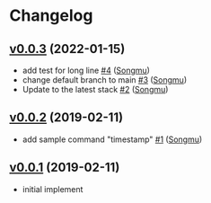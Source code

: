 # Changelog

## [v0.0.3](https://github.com/Songmu/timestamper/compare/v0.0.2...v0.0.3) (2022-01-15)

* add test for long line [#4](https://github.com/Songmu/timestamper/pull/4) ([Songmu](https://github.com/Songmu))
* change default branch to main [#3](https://github.com/Songmu/timestamper/pull/3) ([Songmu](https://github.com/Songmu))
* Update to the latest stack [#2](https://github.com/Songmu/timestamper/pull/2) ([Songmu](https://github.com/Songmu))

## [v0.0.2](https://github.com/Songmu/timestamper/compare/v0.0.1...v0.0.2) (2019-02-11)

* add sample command "timestamp" [#1](https://github.com/Songmu/timestamper/pull/1) ([Songmu](https://github.com/Songmu))

## [v0.0.1](https://github.com/Songmu/timestamper/compare/ed08505be4c9...v0.0.1) (2019-02-11)

- initial implement
